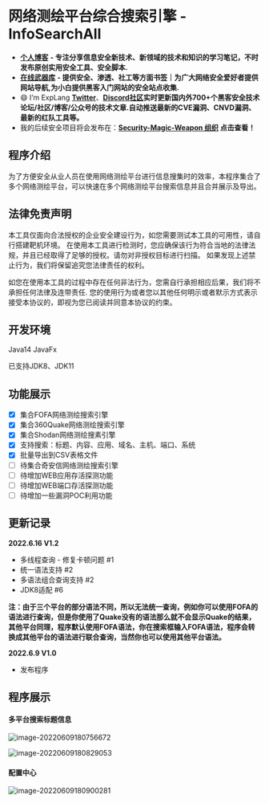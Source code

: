 # 网络测绘平台综合搜索引擎 - InfoSearchAll

- [**个人博客**](https://blog.yunjianxx.com/) **- 专注分享信息安全新技术、新领域的技术和知识的学习笔记，不时发布原创实用安全工具、安全脚本.**
- [**在线武器库**](https://link.yunjianxx.com/) **- 提供安全、渗透、社工等方面书签｜为广大网络安全爱好者提供网站导航,为小白提供黑客入门网站的安全站点收集.**
- 😄 I’m ExpLang [**Twitter**](https://twitter.com/ExpLang_Cn)、[**Discord社区**](https://discord.gg/mnD8pbU4Zw)**实时更新国内外700+个黑客安全技术论坛/社区/博客/公众号的技术文章.自动推送最新的CVE漏洞、CNVD漏洞、最新的红队工具等。**
- 我的后续安全项目将会发布在：**[Security-Magic-Weapon 组织](https://github.com/Security-Magic-Weapon) 点击查看！**

## 程序介绍

为了方便安全从业人员在使用网络测绘平台进行信息搜集时的效率，本程序集合了多个网络测绘平台，可以快速在多个网络测绘平台搜索信息并且合并展示及导出。

## 法律免责声明

本工具仅面向合法授权的企业安全建设行为，如您需要测试本工具的可用性，请自行搭建靶机环境。 在使用本工具进行检测时，您应确保该行为符合当地的法律法规，并且已经取得了足够的授权。请勿对非授权目标进行扫描。 如果发现上述禁止行为，我们将保留追究您法律责任的权利。

如您在使用本工具的过程中存在任何非法行为，您需自行承担相应后果，我们将不承担任何法律及连带责任. 您的使用行为或者您以其他任何明示或者默示方式表示接受本协议的，即视为您已阅读并同意本协议的约束。

## 开发环境

Java14
JavaFx

已支持JDK8、JDK11

## 功能展示

- [x] 集合FOFA网络测绘搜索引擎
- [x] 集合360Quake网络测绘搜索引擎
- [x] 集合Shodan网络测绘搜素引擎
- [x] 支持搜索：标题、内容、应用、域名、主机、端口、系统
- [x] 批量导出到CSV表格文件
- [ ] 待集合奇安信网络测绘搜索引擎
- [ ] 待增加WEB应用存活探测功能
- [ ] 待增加WEB端口存活探测功能
- [ ] 待增加一些漏洞POC利用功能

## 更新记录

**2022.6.16 V1.2**

- 多线程查询 - 修复卡顿问题 #1 
- 统一语法支持 #2 
- 多语法组合查询支持 #2 
- JDK8适配 #6 

**注：由于三个平台的部分语法不同，所以无法统一查询，例如你可以使用FOFA的语法进行查询，但是你使用了Quake没有的语法那么就不会显示Quake的结果，其他平台同理，程序默认使用FOFA语法，你在搜索框输入FOFA语法，程序会转换成其他平台的语法进行联合查询，当然你也可以使用其他平台语法。**

**2022.6.9 V1.0**

- 发布程序

## 程序展示

#### 多平台搜索标题信息

![image-20220609180756672](https://tva1.sinaimg.cn/large/e6c9d24egy1h325izhp6mj20rk0kw434.jpg)

![image-20220609180829053](https://tva1.sinaimg.cn/large/e6c9d24egy1h325jhnr5hj20rk0kwwk3.jpg)

#### 配置中心

![image-20220609180900281](https://tva1.sinaimg.cn/large/e6c9d24egy1h325k1kghgj20rk0kwwja.jpg)
